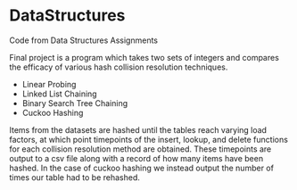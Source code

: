 # DataStructures
Code from Data Structures Assignments  

Final project is a program which takes two sets of integers and compares the efficacy of various hash collision resolution techniques. 
- Linear Probing
- Linked List Chaining
- Binary Search Tree Chaining
- Cuckoo Hashing  
  
Items from the datasets are hashed until the tables reach varying load factors, at which point timepoints of the insert, lookup, and delete functions for each collision resolution method are obtained. These timepoints are output to a csv file along with a record of how many items have been hashed. In the case of cuckoo hashing we instead output the number of times our table had to be rehashed.
